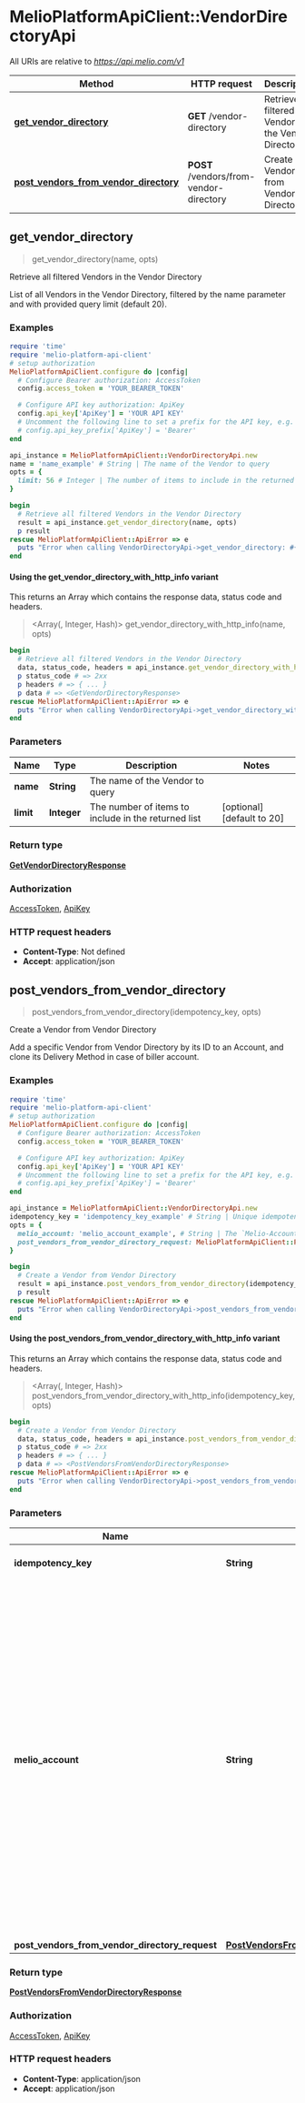 # MelioPlatformApiClient::VendorDirectoryApi

All URIs are relative to *https://api.melio.com/v1*

| Method | HTTP request | Description |
| ------ | ------------ | ----------- |
| [**get_vendor_directory**](VendorDirectoryApi.md#get_vendor_directory) | **GET** /vendor-directory | Retrieve all filtered Vendors in the Vendor Directory |
| [**post_vendors_from_vendor_directory**](VendorDirectoryApi.md#post_vendors_from_vendor_directory) | **POST** /vendors/from-vendor-directory | Create a Vendor from Vendor Directory |


## get_vendor_directory

> <GetVendorDirectoryResponse> get_vendor_directory(name, opts)

Retrieve all filtered Vendors in the Vendor Directory

List of all Vendors in the Vendor Directory, filtered by the name parameter and with provided query limit (default 20).

### Examples

```ruby
require 'time'
require 'melio-platform-api-client'
# setup authorization
MelioPlatformApiClient.configure do |config|
  # Configure Bearer authorization: AccessToken
  config.access_token = 'YOUR_BEARER_TOKEN'

  # Configure API key authorization: ApiKey
  config.api_key['ApiKey'] = 'YOUR API KEY'
  # Uncomment the following line to set a prefix for the API key, e.g. 'Bearer' (defaults to nil)
  # config.api_key_prefix['ApiKey'] = 'Bearer'
end

api_instance = MelioPlatformApiClient::VendorDirectoryApi.new
name = 'name_example' # String | The name of the Vendor to query
opts = {
  limit: 56 # Integer | The number of items to include in the returned list
}

begin
  # Retrieve all filtered Vendors in the Vendor Directory
  result = api_instance.get_vendor_directory(name, opts)
  p result
rescue MelioPlatformApiClient::ApiError => e
  puts "Error when calling VendorDirectoryApi->get_vendor_directory: #{e}"
end
```

#### Using the get_vendor_directory_with_http_info variant

This returns an Array which contains the response data, status code and headers.

> <Array(<GetVendorDirectoryResponse>, Integer, Hash)> get_vendor_directory_with_http_info(name, opts)

```ruby
begin
  # Retrieve all filtered Vendors in the Vendor Directory
  data, status_code, headers = api_instance.get_vendor_directory_with_http_info(name, opts)
  p status_code # => 2xx
  p headers # => { ... }
  p data # => <GetVendorDirectoryResponse>
rescue MelioPlatformApiClient::ApiError => e
  puts "Error when calling VendorDirectoryApi->get_vendor_directory_with_http_info: #{e}"
end
```

### Parameters

| Name | Type | Description | Notes |
| ---- | ---- | ----------- | ----- |
| **name** | **String** | The name of the Vendor to query |  |
| **limit** | **Integer** | The number of items to include in the returned list | [optional][default to 20] |

### Return type

[**GetVendorDirectoryResponse**](GetVendorDirectoryResponse.md)

### Authorization

[AccessToken](../README.md#AccessToken), [ApiKey](../README.md#ApiKey)

### HTTP request headers

- **Content-Type**: Not defined
- **Accept**: application/json


## post_vendors_from_vendor_directory

> <PostVendorsFromVendorDirectoryResponse> post_vendors_from_vendor_directory(idempotency_key, opts)

Create a Vendor from Vendor Directory

Add a specific Vendor from Vendor Directory by its ID to an Account, and clone its Delivery Method in case of biller account.

### Examples

```ruby
require 'time'
require 'melio-platform-api-client'
# setup authorization
MelioPlatformApiClient.configure do |config|
  # Configure Bearer authorization: AccessToken
  config.access_token = 'YOUR_BEARER_TOKEN'

  # Configure API key authorization: ApiKey
  config.api_key['ApiKey'] = 'YOUR API KEY'
  # Uncomment the following line to set a prefix for the API key, e.g. 'Bearer' (defaults to nil)
  # config.api_key_prefix['ApiKey'] = 'Bearer'
end

api_instance = MelioPlatformApiClient::VendorDirectoryApi.new
idempotency_key = 'idempotency_key_example' # String | Unique idempotency key
opts = {
  melio_account: 'melio_account_example', # String | The `Melio-Account` header is used when a Partner wants to perform an operation on behalf of one of its Accounts. It contains the Account's ID which returned when creating the Account, or when retrieving all of the Partner's Accounts. Note that most operations are not permitted without the presence of this header.
  post_vendors_from_vendor_directory_request: MelioPlatformApiClient::PostVendorsFromVendorDirectoryRequest.new({vendor_directory_id: 'vendor_directory_id_example'}) # PostVendorsFromVendorDirectoryRequest | 
}

begin
  # Create a Vendor from Vendor Directory
  result = api_instance.post_vendors_from_vendor_directory(idempotency_key, opts)
  p result
rescue MelioPlatformApiClient::ApiError => e
  puts "Error when calling VendorDirectoryApi->post_vendors_from_vendor_directory: #{e}"
end
```

#### Using the post_vendors_from_vendor_directory_with_http_info variant

This returns an Array which contains the response data, status code and headers.

> <Array(<PostVendorsFromVendorDirectoryResponse>, Integer, Hash)> post_vendors_from_vendor_directory_with_http_info(idempotency_key, opts)

```ruby
begin
  # Create a Vendor from Vendor Directory
  data, status_code, headers = api_instance.post_vendors_from_vendor_directory_with_http_info(idempotency_key, opts)
  p status_code # => 2xx
  p headers # => { ... }
  p data # => <PostVendorsFromVendorDirectoryResponse>
rescue MelioPlatformApiClient::ApiError => e
  puts "Error when calling VendorDirectoryApi->post_vendors_from_vendor_directory_with_http_info: #{e}"
end
```

### Parameters

| Name | Type | Description | Notes |
| ---- | ---- | ----------- | ----- |
| **idempotency_key** | **String** | Unique idempotency key |  |
| **melio_account** | **String** | The &#x60;Melio-Account&#x60; header is used when a Partner wants to perform an operation on behalf of one of its Accounts. It contains the Account&#39;s ID which returned when creating the Account, or when retrieving all of the Partner&#39;s Accounts. Note that most operations are not permitted without the presence of this header. | [optional] |
| **post_vendors_from_vendor_directory_request** | [**PostVendorsFromVendorDirectoryRequest**](PostVendorsFromVendorDirectoryRequest.md) |  | [optional] |

### Return type

[**PostVendorsFromVendorDirectoryResponse**](PostVendorsFromVendorDirectoryResponse.md)

### Authorization

[AccessToken](../README.md#AccessToken), [ApiKey](../README.md#ApiKey)

### HTTP request headers

- **Content-Type**: application/json
- **Accept**: application/json

